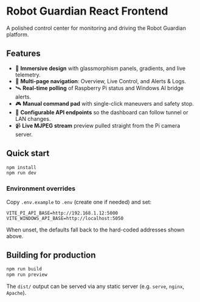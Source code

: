 # Robot Guardian React Frontend

A polished control center for monitoring and driving the Robot Guardian platform.

## Features

- 🌌 **Immersive design** with glassmorphism panels, gradients, and live telemetry.
- 🧭 **Multi-page navigation**: Overview, Live Control, and Alerts & Logs.
- 🛰️ **Real-time polling** of Raspberry Pi status and Windows AI bridge alerts.
- 🎮 **Manual command pad** with single-click maneuvers and safety stop.
- 🔄 **Configurable API endpoints** so the dashboard can follow tunnel or LAN changes.
- 📹 **Live MJPEG stream** preview pulled straight from the Pi camera server.

## Quick start

```bash
npm install
npm run dev
```

### Environment overrides

Copy `.env.example` to `.env` (create one if needed) and set:

```
VITE_PI_API_BASE=http://192.168.1.12:5000
VITE_WINDOWS_API_BASE=http://localhost:5050
```

When unset, the defaults fall back to the hard-coded addresses shown above.

## Building for production

```bash
npm run build
npm run preview
```

The `dist/` output can be served via any static server (e.g. `serve`, `nginx`, `Apache`).
